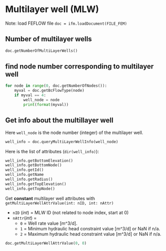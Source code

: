 # Multilayer well (MLW)

Note: load FEFLOW file `doc = ifm.loadDocument(FILE_FEM)`

## Number of multilayer wells

```py
doc.getNumberOfMultiLayerWells()
```

## find node number corresponding to multilayer well

```py
for node in range(0, doc.getNumberOfNodes()):
    myval = doc.getBcFlowType(node)
    if myval == 4:
        well_node = node
        print(format(myval))
```

## Get info about the multillayer well

Here `well_node` is the node number (integer) of the multilayer well.

```py
well_info = doc.queryMultiLayerWellInfo(well_node)
```

Here is the list of attributes (`dir(well_info)`):

```py
well_info.getBottomElevation()
well_info.getBottomNode()
well_info.getId()
well_info.getName
well_info.getRadius()
well_info.getTopElevation()
well_info.getTopNode()
```

Get **constant** multilayer well attributes with `getMultiLayerWellAttrValue(int: nID, int: nAttr)`

* `nID` (*int*) = MLW ID (not related to node index, start at 0)
* `nAttr`(*int*) = 
    * `0` = Well rate value [m^3/d].
    * `1` = Minimum hydraulic head constraint value [m^3/d] or NaN if n/a.
    * `2` = Maximum hydraulic head constraint value [m^3/d] or NaN if n/a.

```py
doc.getMultiLayerWellAttrValue(0, 0)
```
